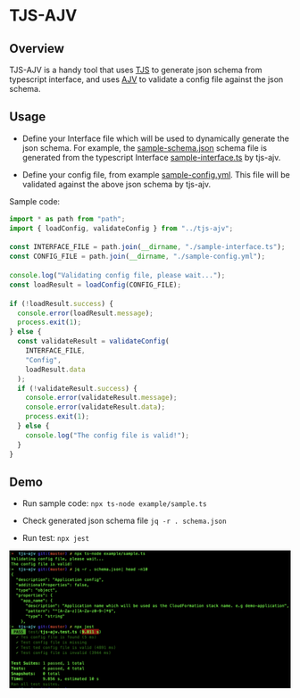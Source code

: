# TJS-AJV

## Overview

TJS-AJV is a handy tool that uses [TJS](https://github.com/YousefED/typescript-json-schema) to generate json schema from typescript interface, and uses [AJV](https://github.com/ajv-validator/ajv) to validate a config file against the json schema.

## Usage

- Define your Interface file which will be used to dynamically generate the json schema. For example, the [sample-schema.json](./example/sample-schema.json) schema file is generated from the typescript Interface [sample-interface.ts](./example/sample-interface.ts) by tjs-ajv.

- Define your config file, from example [sample-config.yml](./example/sample-config.yml). This file will be validated against the above json schema by tjs-ajv.

Sample code:

```javascript
import * as path from "path";
import { loadConfig, validateConfig } from "../tjs-ajv";

const INTERFACE_FILE = path.join(__dirname, "./sample-interface.ts");
const CONFIG_FILE = path.join(__dirname, "./sample-config.yml");

console.log("Validating config file, please wait...");
const loadResult = loadConfig(CONFIG_FILE);

if (!loadResult.success) {
  console.error(loadResult.message);
  process.exit(1);
} else {
  const validateResult = validateConfig(
    INTERFACE_FILE,
    "Config",
    loadResult.data
  );
  if (!validateResult.success) {
    console.error(validateResult.message);
    console.error(validateResult.data);
    process.exit(1);
  } else {
    console.log("The config file is valid!");
  }
}
```

## Demo

- Run sample code: `npx ts-node example/sample.ts`

- Check generated json schema file `jq -r . schema.json`

- Run test: `npx jest`

![demo](./example/demo.png)
